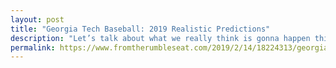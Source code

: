 ```yaml
---
layout: post
title: "Georgia Tech Baseball: 2019 Realistic Predictions"
description: "Let’s talk about what we really think is gonna happen this season."
permalink: https://www.fromtherumbleseat.com/2019/2/14/18224313/georgia-tech-baseball-2019-predictions-danny-hall-ncaa-tournament-college-baseball
---
```

